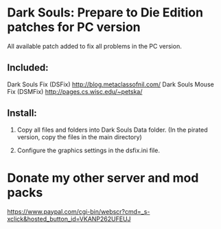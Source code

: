Dark Souls: Prepare to Die Edition patches for PC version
=================================================================
All available patch added to fix all problems in the PC version.

Included:
-
Dark Souls Fix (DSFix) http://blog.metaclassofnil.com/
Dark Souls Mouse Fix (DSMFix) http://pages.cs.wisc.edu/~petska/

Install:
-
1. Copy all files and folders into Dark Souls Data folder.
(In the pirated version, copy the files in the main directory)

2. Configure the graphics settings in the dsfix.ini file.


Donate my other server and mod packs
=
https://www.paypal.com/cgi-bin/webscr?cmd=_s-xclick&hosted_button_id=VKANP262UFEUJ